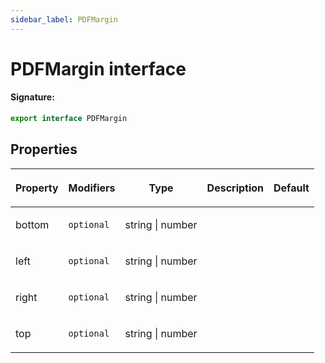 ```yaml
---
sidebar_label: PDFMargin
---
```


# PDFMargin interface

#### Signature:

```typescript
export interface PDFMargin
```

## Properties

<table><thead><tr><th>

Property

</th><th>

Modifiers

</th><th>

Type

</th><th>

Description

</th><th>

Default

</th></tr></thead>
<tbody><tr><td>

bottom

</td><td>

`optional`

</td><td>

string \| number

</td><td>

</td><td>

</td></tr>
<tr><td>

left

</td><td>

`optional`

</td><td>

string \| number

</td><td>

</td><td>

</td></tr>
<tr><td>

right

</td><td>

`optional`

</td><td>

string \| number

</td><td>

</td><td>

</td></tr>
<tr><td>

top

</td><td>

`optional`

</td><td>

string \| number

</td><td>

</td><td>

</td></tr>
</tbody></table>
